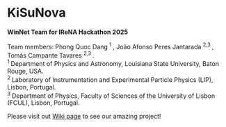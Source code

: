# KiSuNova

**WinNet Team for IReNA Hackathon 2025**

<p> Team members: Phong Quoc Dang  <sup> 1 </sup>, João Afonso Peres Jantarada <sup> 2,3 </sup>, Tomás Campante Tavares  <sup> 2,3 </sup>.   <br>
<sup> 1 </sup> Department of Physics and Astronomy, Louisiana State University, Baton Rouge, USA.  <br>
<sup> 2 </sup> Laboratory of Instrumentation and Experimental Particle Physics (LIP), Lisbon, Portugal.  <br>
<sup> 3 </sup> Department of Physics, Faculty of Sciences of the University of Lisbon (FCUL), Lisbon, Portugal.  </p>

Please visit out [Wiki page](https://github.com/IReNA-NucAstro-QuestionsTools/KiSuNova/wiki) to see our amazing project!
